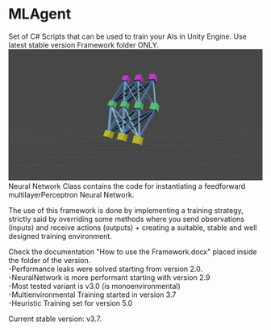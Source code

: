 # MLAgent
Set of C# Scripts that can be used to train your AIs in Unity Engine.
Use latest stable version Framework folder ONLY.
![Image](NNPNG.png)
Neural Network Class contains the code for instantiating a feedforward multilayerPerceptron Neural Network.

The use of this framework is done by implementing a training strategy, strictly said by overriding some methods where you send observations (inputs) and receive actions (outputs) + creating a suitable, stable and well designed training environment.

Check the documentation "How to use the Framework.docx" placed inside the folder of the version.<br />
-Performance leaks were solved starting from version 2.0.<br />
-NeuralNetwork is more performant starting with version 2.9<br />
-Most tested variant is v3.0 (is monoenvironmental)<br />
-Multienvironmental Training started in version 3.7<br />
-Heuristic Training set for version 5.0<br />

Current stable version: v3.7.
